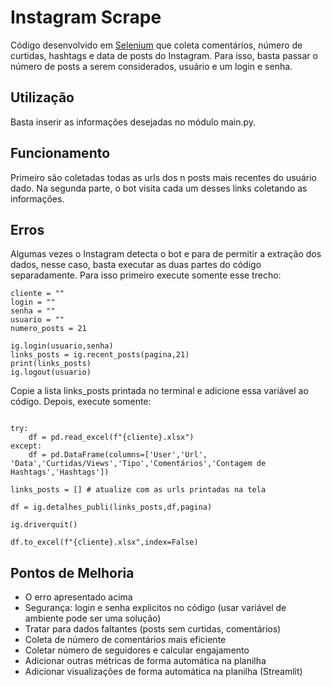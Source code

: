 # Instagram Scrape

Código desenvolvido em [Selenium](https://selenium-python.readthedocs.io/) que coleta comentários, número de curtidas, hashtags e data de posts do Instagram. Para isso, basta passar o número de posts a serem considerados, usuário e um login e senha.

## Utilização
Basta inserir as informações desejadas no módulo main.py. 

## Funcionamento
Primeiro são coletadas todas as urls dos n posts mais recentes do usuário dado. Na segunda parte, o bot visita cada um desses links coletando as informações.

## Erros
Algumas vezes o Instagram detecta o bot e para de permitir a extração dos dados, nesse caso, basta executar as duas partes do código separadamente. Para isso primeiro execute somente esse trecho:

```pyhton
cliente = ""
login = ""
senha = ""
usuario = ""
numero_posts = 21

ig.login(usuario,senha)
links_posts = ig.recent_posts(pagina,21)
print(links_posts)
ig.logout(usuario)
```

Copie a lista links_posts printada no terminal e adicione essa variável ao código. Depois, execute somente:


```pyhton

try:
    df = pd.read_excel(f"{cliente}.xlsx")
except:
    df = pd.DataFrame(columns=['User','Url', 'Data','Curtidas/Views','Tipo','Comentários','Contagem de Hashtags','Hashtags'])

links_posts = [] # atualize com as urls printadas na tela

df = ig.detalhes_publi(links_posts,df,pagina)

ig.driverquit()

df.to_excel(f"{cliente}.xlsx",index=False)

```

## Pontos de Melhoria

* O erro apresentado acima
* Segurança: login e senha explicitos no código (usar variável de ambiente pode ser uma solução)
* Tratar para dados faltantes (posts sem curtidas, comentários)
* Coleta de número de comentários mais eficiente
* Coletar número de seguidores e calcular engajamento
* Adicionar outras métricas de forma automática na planilha
* Adicionar visualizações de forma automática na planilha (Streamlit)
